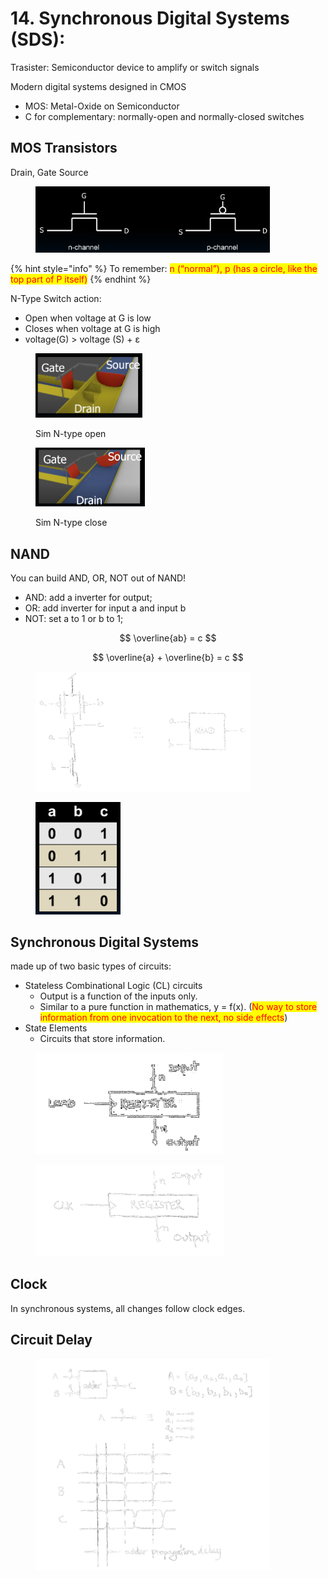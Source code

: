 # 14. Synchronous Digital Systems (SDS):

Trasister: Semiconductor device to amplify or switch signals

Modern digital systems designed in CMOS

* MOS: Metal-Oxide on Semiconductor
* C for complementary: normally-open and normally-closed switches

## MOS Transistors

Drain, Gate Source

<figure><img src=".gitbook/assets/image (134).png" alt="" width="375"><figcaption></figcaption></figure>

{% hint style="info" %}
To remember: <mark style="color:red;">n (“normal”), p (has a circle, like the top part of P itself)</mark>
{% endhint %}

N-Type Switch action:&#x20;

* Open when voltage at G is low&#x20;
* Closes when voltage at G is high&#x20;
* voltage(G) > voltage (S) + ε

<figure><img src=".gitbook/assets/image (1) (1) (1) (1) (1) (1) (1) (1).png" alt="" width="171"><figcaption><p>Sim N-type open</p></figcaption></figure>

<figure><img src=".gitbook/assets/image (2) (1) (1) (1) (1) (1).png" alt="" width="175"><figcaption><p>Sim N-type close</p></figcaption></figure>

## NAND

You can build AND, OR, NOT out of NAND!

* AND: add a inverter for output;
* OR: add inverter for input a and input b
* NOT: set a to 1 or b to 1;



$$
\overline{ab} = c
$$

$$
\overline{a} + \overline{b} = c
$$

<figure><img src=".gitbook/assets/image (4) (1) (1) (1).png" alt="" width="344"><figcaption></figcaption></figure>

<figure><img src=".gitbook/assets/image (7) (1) (1).png" alt="" width="136"><figcaption></figcaption></figure>



## Synchronous Digital Systems&#x20;

made up of two basic types of circuits:&#x20;

* Stateless Combinational Logic (CL) circuits&#x20;
  * Output is a function of the inputs only.&#x20;
  * Similar to a pure function in mathematics, y = f(x). (<mark style="color:red;">No way to store information from one invocation to the next, no side effects</mark>)&#x20;
* State Elements&#x20;
  * Circuits that store information.

<figure><img src=".gitbook/assets/image (5) (1) (1).png" alt="" width="301"><figcaption></figcaption></figure>

<figure><img src=".gitbook/assets/image (6) (1) (1).png" alt="" width="302"><figcaption></figcaption></figure>

## Clock

In synchronous systems, all changes follow clock edges.

## Circuit Delay

<figure><img src=".gitbook/assets/image (135).png" alt="" width="375"><figcaption></figcaption></figure>

